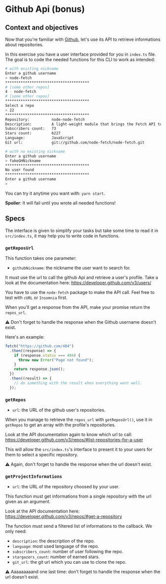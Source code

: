 # Github Api (bonus)

## Context and objectives

Now that you're familiar with [Github](https://github.com/), let's use its API to retrieve informations about repositories.

In this exercise you have a user interface provided for you in `index.ts` file.
The goal is to code the needed functions for this CLI to work as intended:

```bash
# with existing nickname
Enter a github username
> node-fetch
**************************************
# [some other repos]
4 - node-fetch
# [some other repos]
**************************************
Select a repo
> 22
**************************************
Repository:          node-node-fetch
Description:         A light-weight module that brings the Fetch API to Node.js
Subscribers count:   73
Stars count:         6227
Language:            JavaScript
Git url:             git://github.com/node-fetch/node-fetch.git
```

```bash
# with no existing nickname
Enter a github username
> fakeGHNickname
**************************************
No user found
**************************************
Enter a github username
>
```

You can try it anytime you want with: `yarn start`.

**Spoiler**: It will fail until you wrote all needed functions!

## Specs

The interface is given to simplify your tasks but take some time to read it in `src/index.ts`, it may help you to write code in functions.

### `getReposUrl`

This function takes one parameter:

- `githubNickname`: the nickname the user want to search for.

It must use the url to call the github Api and retrieve a user's profile. Take a look at the documentation here: https://developer.github.com/v3/users/

You have to use the `node-fetch` package to make the API call.
Feel free to test with `cURL` or `Insomnia` first.

When you'll get a response from the API, make your promise return the `repos_url`.

⚠️ Don't forget to handle the response when the Github username doesn't exist.

Here's an example:

```typescript
fetch("https://github.com/404")
  .then((response) => {
    if (response.status === 404) {
      throw new Error("Page not found");
    }
    return response.json();
  })
  .then((result) => {
    // do something with the result when everything went well.
  });
```

### `getRepos`

- `url`: the URL of the github user's repositories.

When you manage to retrieve the `repos_url` with `getReposUrl()`, use it in `getRepos` to get an array with the profile's repositories.

Look at the API documentation again to know which url to call: https://developer.github.com/v3/repos/#list-repositories-for-a-user

This will allow the `src/index.ts`'s interface to present it to your users for them to select a specific repository.

⚠️ Again, don't forget to handle the response when the url doesn't exist.

### `getProjectInformations`

- `url`: the URL of the repository choosed by your user.

This function must get informations from a single repository with the url given as an argument.

Look at the API documentation here: https://developer.github.com/v3/repos/#get-a-repository

The function must send a filtered list of informations to the callback. We only need:

- `description`: the description of the repo.
- `language`: most used language of the repo.
- `subscribers_count`: number of user following the repo.
- `stargazers_count`: number of earned stars.
- `git_url`: the git url which you can use to clone the repo.

⚠️ Aaaaaaaaand one last time: don't forget to handle the response when the url doesn't exist.
